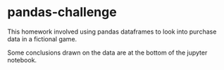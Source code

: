 # pandas-challenge

This homework involved using pandas dataframes to look into purchase data in a fictional game.

Some conclusions drawn on the data are at the bottom of the jupyter notebook.
